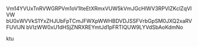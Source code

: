 Vm14YVUxTnRVWGRPVm1oV1lteEtXRmxVUW5kVmJGcHlWV3RPVlZKclZqVlVW
bU0xWVVkS1YxZHJUbFpTCmJFWXpWWHBDVDJSSFVrbGpSM0JXQ2xaRVFUVlJN
bVIzWW0xU1dHSjZNRXREYmtJd1pFRTlQUW9LYVdSbAoKdmNo

ktu